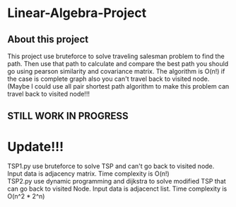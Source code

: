 # Linear-Algebra-Project
## About this project
This project use bruteforce to solve traveling salesman problem to find the path. Then use that path to calculate and compare the best path you should go using pearson similarity and covariance matrix. The algorithm is O(n!) if the case is complete graph also you can't travel back to visited node. (Maybe I could use all pair shortest path algorithm to make this problem can travel back to visited node!!!
## STILL WORK IN PROGRESS
# Update!!!
TSP1.py use bruteforce to solve TSP and can't go back to visited node. Input data is adjacency matrix. Time complexity is O(n!) \
TSP2.py use dynamic programming and dijkstra to solve modified TSP that can go back to visited Node. Input data is adjacenct list. Time complexity is O(n^2 * 2^n)
